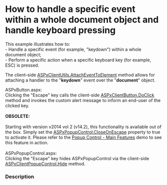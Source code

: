 # How to handle a specific event within a whole document object and handle keyboard pressing


<p>This example illustrates how to:<br /> - Handle a specific event (for example, "keydown") within a whole document object;<br /> - Perform a specific action when a specific keyboard key (for example, ESC) is pressed.</p>
<p>The client-side <a href="http://documentation.devexpress.com/#AspNet/DevExpressWebASPxClassesScriptsASPxClientUtils_AttachEventToElementtopic"><u>ASPxClientUtils.AttachEventToElement</u></a> method allows for attaching a handler to the "<strong>keydown</strong>" event over the "<strong>document</strong>" object.</p>
<p>ASPxButton.aspx:<br /> Clicking the "Escape" key calls the client-side <a href="http://documentation.devexpress.com/#AspNet/DevExpressWebASPxEditorsScriptsASPxClientButton_DoClicktopic"><u>ASPxClientButton.DoClick</u></a> method and invokes the custom alert message to inform an end-user of the clicked key.<br /><br /><strong>OBSOLETE:</strong><br /><br />Starting with version v2014 vol 2 (v14.2), this functionality is available out of the box. Simply set the <a href="https://documentation.devexpress.com/#AspNet/DevExpressWebASPxPopupControl_CloseOnEscapetopic">ASPxPopupControl.CloseOnEscape</a> property to true to activate it. Please refer to the <a href="http://demos.devexpress.com/ASPxDockAndPopupsDemos/PopupControl/Features.aspx">Popup Control - Main Features</a> demo to see this feature in action.<br /><br />ASPxPopupControl.aspx:<br />Clicking the "Escape" key hides ASPxPopupControl via the client-side <a href="http://documentation.devexpress.com/#AspNet/DevExpressWebASPxPopupControlScriptsASPxClientPopupControlBase_Hidetopic"><u>ASPxClientPopupControl.Hide</u></a> method.</p>


<h3>Description</h3>

<p><br />
</p>

<br/>


